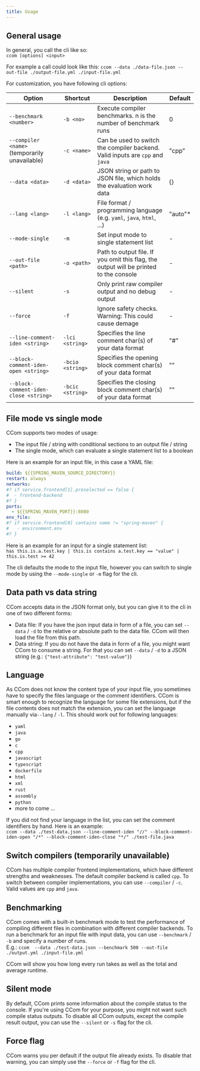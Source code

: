 ```yaml
---
title: Usage
---
```


## General usage
In general, you call the cli like so: <br>
`ccom [options] <input>`

For example a call could look like this:
`ccom --data ./data-file.json --out-file ./output-file.yml ./input-file.yml`

For customization, you have following cli options:

| Option                                        | Shortcut         | Description                                                                           | Default |
|-----------------------------------------------|------------------|---------------------------------------------------------------------------------------|---------|
| `--benchmark <number>`                        | `-b <no>`        | Execute compiler benchmarks. n is the number of benchmark runs                        | 0       |
| `--compiler <name>` (temporarily unavailable) | `-c <name>`      | Can be used to switch the compiler backend. Valid inputs are `cpp` and `java`         | "cpp"   |
| `--data <data>`                               | `-d <data>`      | JSON string or path to JSON file, which holds the evaluation work data                | {}      |
| `--lang <lang>`                               | `-l <lang>`      | File format / programming language (e.g. `yaml`, `java`, `html`, ...)                 | "auto"* |
| `--mode-single`                               | `-m`             | Set input mode to single statement list                                               | -       |
| `--out-file <path>`                           | `-o <path>`      | Path to output file. If you omit this flag, the output will be printed to the console | -       |
| `--silent`                                    | `-s`             | Only print raw compiler output and no debug output                                    | -       |
| `--force`                                     | `-f`             | Ignore safety checks. Warning: This could cause demage                                | -       |
| `--line-comment-iden <string>`                | `-lci <string>`  | Specifies the line comment char(s) of your data format                                | "#"     |
| `--block-comment-iden-open <string>`          | `-bcio <string>` | Specifies the opening block comment char(s) of your data format                       | ""      |
| `--block-comment-iden-close <string>`         | `-bcic <string>` | Specifies the closing block comment char(s) of your data format                       | ""      |

## File mode vs single mode
CCom supports two modes of usage: <br>
- The input file / string with conditional sections to an output file / string
- The single mode, which can evaluate a single statement list to a boolean

Here is an example for an input file, in this case a YAML file: <br>
```yaml
build: ${{SPRING_MAVEN_SOURCE_DIRECTORY}}
restart: always
networks:
#? if service.frontend[1].preselected == false {
#  - frontend-backend
#? }
ports:
  - ${{SPRING_MAVEN_PORT}}:8080
env_file:
#? if service.frontend[0] contains name != "spring-maven" {
#   - environment.env
#? }
```

Here is an example for an input for a single statement list: <br>
`has this.is.a.test.key | this.is contains a.test.key == "value" | this.is.test >= 42`

The cli defaults the mode to the input file, however you can switch to single mode by using the `--mode-single` or `-m` flag for the cli.

## Data path vs data string
CCom accepts data in the JSON format only, but you can give it to the cli in one of two different forms: <br>
- Data file: If you have the json input data in form of a file, you can set `--data` / `-d` to the relative or absolute path to the data file. CCom will then load the file from this path.
- Data string: If you do not have the data in form of a file, you might want CCom to consume a string. For that you can set `--data` / `-d` to a JSON string (e.g.: `{"test-attribute": "test-value"}`)

## Language
As CCom does not know the content type of your input file, you sometimes have to specify the files language or the comment identifiers. CCom is smart enough to recognize the language for some file extensions, but if the file contents does not match the extension, you can set the language manually via`--lang` / `-l`. This should work out for following languages:

- `yaml`
- `java`
- `go`
- `c`
- `cpp`
- `javascript`
- `typescript`
- `dockerfile`
- `html`
- `xml`
- `rust`
- `assembly`
- `python`
- more to come ...

If you did not find your language in the list, you can set the comment identifiers by hand. Here is an example: <br>
`ccom --data ./test-data.json --line-comment-iden "//" --block-comment-iden-open "/*" --block-comment-iden-close "*/" ./test-file.java`

## Switch compilers (temporarily unavailable)
CCom has multiple compiler frontend implementations, which have different strengths and weaknesses. The default compiler backend is called `cpp`.
To switch between compiler implementations, you can use `--compiler` / `-c`. Valid values are `cpp` and `java`.

## Benchmarking
CCom comes with a built-in benchmark mode to test the performance of compiling different files in combination with different compiler backends. To run a benchmark for an input file with input data, you can use `--benchmark` / `-b` and specify a number of runs. <br>
E.g.: `ccom  --data ./test-data.json --benchmark 500 --out-file ./output.yml ./input-file.yml`

CCom will show you how long every run takes as well as the total and average runtime.

## Silent mode
By default, CCom prints some information about the compile status to the console. If you're using CCom for your purpose, you might not want such compile status outputs. To disable all CCom outputs, except the compile result output, you can use the `--silent` or `-s` flag for the cli.

## Force flag
CCom warns you per default if the output file already exists. To disable that warning, you can simply use the `--force` or `-f` flag for the cli.
